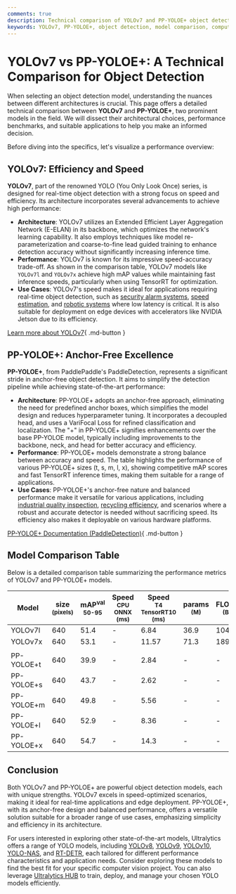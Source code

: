 ```yaml
---
comments: true
description: Technical comparison of YOLOv7 and PP-YOLOE+ object detection models, analyzing architecture, performance, and use cases.
keywords: YOLOv7, PP-YOLOE+, object detection, model comparison, computer vision, Ultralytics
---
```


# YOLOv7 vs PP-YOLOE+: A Technical Comparison for Object Detection

When selecting an object detection model, understanding the nuances between different architectures is crucial. This page offers a detailed technical comparison between **YOLOv7** and **PP-YOLOE+**, two prominent models in the field. We will dissect their architectural choices, performance benchmarks, and suitable applications to help you make an informed decision.

Before diving into the specifics, let's visualize a performance overview:

<script async src="https://cdn.jsdelivr.net/npm/chart.js@3.9.1/dist/chart.min.js"></script>
<script defer src="../../javascript/benchmark.js"></script>

<canvas id="modelComparisonChart" width="1024" height="400" active-models='["YOLOv7", "PP-YOLOE+"]'></canvas>

## YOLOv7: Efficiency and Speed

**YOLOv7**, part of the renowned YOLO (You Only Look Once) series, is designed for real-time object detection with a strong focus on speed and efficiency. Its architecture incorporates several advancements to achieve high performance:

- **Architecture**: YOLOv7 utilizes an Extended Efficient Layer Aggregation Network (E-ELAN) in its backbone, which optimizes the network's learning capability. It also employs techniques like model re-parameterization and coarse-to-fine lead guided training to enhance detection accuracy without significantly increasing inference time.
- **Performance**: YOLOv7 is known for its impressive speed-accuracy trade-off. As shown in the comparison table, YOLOv7 models like `YOLOv7l` and `YOLOv7x` achieve high mAP values while maintaining fast inference speeds, particularly when using TensorRT for optimization.
- **Use Cases**: YOLOv7's speed makes it ideal for applications requiring real-time object detection, such as [security alarm systems](https://www.ultralytics.com/blog/security-alarm-system-projects-with-ultralytics-yolov8), [speed estimation](https://www.ultralytics.com/blog/ultralytics-yolov8-for-speed-estimation-in-computer-vision-projects), and [robotic systems](https://www.ultralytics.com/glossary/robotics) where low latency is critical. It is also suitable for deployment on edge devices with accelerators like NVIDIA Jetson due to its efficiency.

[Learn more about YOLOv7](https://docs.ultralytics.com/models/yolov7/){ .md-button }

## PP-YOLOE+: Anchor-Free Excellence

**PP-YOLOE+**, from PaddlePaddle's PaddleDetection, represents a significant stride in anchor-free object detection. It aims to simplify the detection pipeline while achieving state-of-the-art performance:

- **Architecture**: PP-YOLOE+ adopts an anchor-free approach, eliminating the need for predefined anchor boxes, which simplifies the model design and reduces hyperparameter tuning. It incorporates a decoupled head, and uses a VariFocal Loss for refined classification and localization. The "+" in PP-YOLOE+ signifies enhancements over the base PP-YOLOE model, typically including improvements to the backbone, neck, and head for better accuracy and efficiency.
- **Performance**: PP-YOLOE+ models demonstrate a strong balance between accuracy and speed. The table highlights the performance of various PP-YOLOE+ sizes (t, s, m, l, x), showing competitive mAP scores and fast TensorRT inference times, making them suitable for a range of applications.
- **Use Cases**: PP-YOLOE+'s anchor-free nature and balanced performance make it versatile for various applications, including [industrial quality inspection](https://www.ultralytics.com/solutions/ai-in-manufacturing), [recycling efficiency](https://www.ultralytics.com/blog/recycling-efficiency-the-power-of-vision-ai-in-automated-sorting), and scenarios where a robust and accurate detector is needed without sacrificing speed. Its efficiency also makes it deployable on various hardware platforms.

[PP-YOLOE+ Documentation (PaddleDetection)](https://github.com/PaddlePaddle/PaddleDetection/tree/develop/configs/ppyoloe){ .md-button }

## Model Comparison Table

Below is a detailed comparison table summarizing the performance metrics of YOLOv7 and PP-YOLOE+ models.

| Model      | size<br><sup>(pixels) | mAP<sup>val<br>50-95 | Speed<br><sup>CPU ONNX<br>(ms) | Speed<br><sup>T4 TensorRT10<br>(ms) | params<br><sup>(M) | FLOPs<br><sup>(B) |
| ---------- | --------------------- | -------------------- | ------------------------------ | ----------------------------------- | ------------------ | ----------------- |
| YOLOv7l    | 640                   | 51.4                 | -                              | 6.84                                | 36.9               | 104.7             |
| YOLOv7x    | 640                   | 53.1                 | -                              | 11.57                               | 71.3               | 189.9             |
|            |                       |                      |                                |                                     |                    |                   |
| PP-YOLOE+t | 640                   | 39.9                 | -                              | 2.84                                | -                  | -                 |
| PP-YOLOE+s | 640                   | 43.7                 | -                              | 2.62                                | -                  | -                 |
| PP-YOLOE+m | 640                   | 49.8                 | -                              | 5.56                                | -                  | -                 |
| PP-YOLOE+l | 640                   | 52.9                 | -                              | 8.36                                | -                  | -                 |
| PP-YOLOE+x | 640                   | 54.7                 | -                              | 14.3                                | -                  | -                 |

## Conclusion

Both YOLOv7 and PP-YOLOE+ are powerful object detection models, each with unique strengths. YOLOv7 excels in speed-optimized scenarios, making it ideal for real-time applications and edge deployment. PP-YOLOE+, with its anchor-free design and balanced performance, offers a versatile solution suitable for a broader range of use cases, emphasizing simplicity and efficiency in its architecture.

For users interested in exploring other state-of-the-art models, Ultralytics offers a range of YOLO models, including [YOLOv8](https://docs.ultralytics.com/models/yolov8/), [YOLOv9](https://docs.ultralytics.com/models/yolov9/), [YOLOv10](https://docs.ultralytics.com/models/yolov10/), [YOLO-NAS](https://docs.ultralytics.com/models/yolo-nas/), and [RT-DETR](https://docs.ultralytics.com/models/rtdetr/), each tailored for different performance characteristics and application needs. Consider exploring these models to find the best fit for your specific computer vision project. You can also leverage [Ultralytics HUB](https://www.ultralytics.com/hub) to train, deploy, and manage your chosen YOLO models efficiently.
